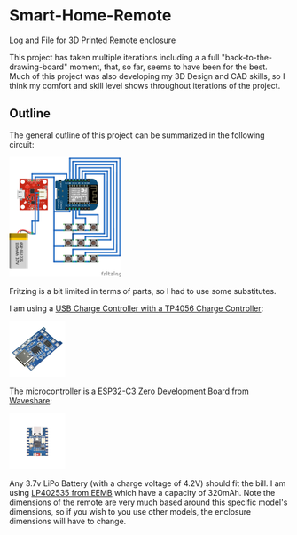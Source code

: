 # Smart-Home-Remote
Log and File for 3D Printed Remote enclosure


This project has taken multiple iterations including a a full "back-to-the-drawing-board" moment, that, so far, seems to have been for the best. Much of this project was also developing my 3D Design and CAD skills, so I think my comfort and skill level shows throughout iterations of the project.

## Outline

The general outline of this project can be summarized in the following circuit:

<!--- ![General Circuit](https://github.com/LiamO-814/Smart-Home-Remote/blob/main/References/GeneralCircuit.png) -->


<img alt="General Circuit" src="https://github.com/LiamO-814/Smart-Home-Remote/blob/main/References/GeneralCircuit.png" width="40%" height="40%">

Fritzing is a bit limited in terms of parts, so I had to use some substitutes. 

I am using a [USB Charge Controller with a TP4056 Charge Controller](https://www.aliexpress.us/item/3256804241424963.html?spm=a2g0o.order_list.order_list_main.17.59e274ddH2cvsc&gatewayAdapt=glo2usa):

<img alt="Charge Controller" src="https://github.com/LiamO-814/Smart-Home-Remote/blob/main/References/TP4056%20USB-C%20Charger.png" width="20%" height="20%">

The microcontroller is a [ESP32-C3 Zero Development Board from Waveshare](https://www.waveshare.com/esp32-c3-zero.htm):

<img alt="uController" src="https://github.com/LiamO-814/Smart-Home-Remote/blob/main/References/ESP32%20C3.jpg" width="20%" height="20%">


Any 3.7v LiPo Battery (with a charge voltage of 4.2V) should fit the bill. I am using [LP402535 from EEMB](https://a.co/d/e7UViq0) which have a capacity of 320mAh. Note the dimensions of the remote are very much based around this specific model's dimensions, so if you wish to you use other models, the enclosure dimensions will have to change. 


